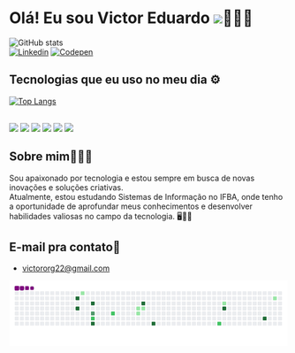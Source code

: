 
### <h1>Olá! Eu sou Victor Eduardo <img src="https://raw.githubusercontent.com/kaueMarques/kaueMarques/master/hi.gif" height="20px">👨🏼‍💻</h1>

![GitHub stats](https://github-readme-stats.vercel.app/api?username=vicx074&show_icons=true&theme=radical)<br>
[![Linkedin](https://img.shields.io/badge/LinkedIn-0077B5?style=for-the-badge&logo=linkedin&logoColor=white)](https://www.linkedin.com/in/victor-eduardo-pereira-morais-110691267/)
[![Codepen](https://img.shields.io/badge/Codepen-000000?style=for-the-badge&logo=codepen&logoColor=white)](https://codepen.io/Vicx-the-looper)

## <h2>Tecnologias que eu uso no meu dia ⚙️
[![Top Langs](https://github-readme-stats.vercel.app/api/top-langs/?username=vicx074)](https://github.com//github-readme-stats)

<div style="display: inline_block"><br/>
<img align="center alt="html5" src="https://img.shields.io/badge/HTML5-E34F26?style=for-the-badge&logo=html5&logoColor=white">
<img align="center alt="CSS" src="https://img.shields.io/badge/CSS3-1572B6?style=for-the-badge&logo=css3&logoColor=white">
<img align="center alt="JS" src="https://img.shields.io/badge/JavaScript-F7DF1E?style=for-the-badge&logo=javascript&logoColor=black">
<img align="center alt="TS" src="https://img.shields.io/badge/TypeScript-007ACC?style=for-the-badge&logo=typescript&logoColor=white">
<img align="center alt="angular" src="https://img.shields.io/badge/Angular-DD0031?style=for-the-badge&logo=angular&logoColor=white">
<img align="center alt="python" src="https://img.shields.io/badge/Python-F7DF1E?style=for-the-badge&logo=python&logoColor=white">



 </div>
<h2>Sobre mim🙋🏼‍♂️</h2>
 Sou apaixonado por tecnologia e estou sempre em busca de novas inovações e soluções criativas.<br>
Atualmente, estou estudando Sistemas de Informação no IFBA, onde tenho a oportunidade de aprofundar meus conhecimentos e desenvolver habilidades valiosas no campo da tecnologia. 
🖥️🏃🏼

## E-mail pra contato📧
- [victororg22@gmail.com](mailto:victororg22@gmail.com)

![snake gif](https://github.com/vicx074/vicx074/blob/output/github-contribution-grid-snake.gif)
